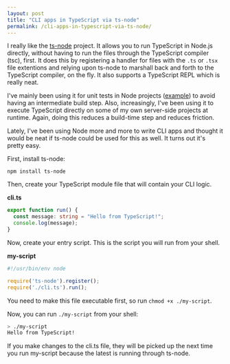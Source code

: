 ```yaml
---
layout: post
title: "CLI apps in TypeScript via ts-node"
permalink: /cli-apps-in-typescript-via-ts-node/
---
```


I really like the [ts-node](https://github.com/TypeStrong/ts-node) project.  It allows you to run TypeScript in Node.js directly, without having to run the files through the TypeScript compiler (tsc), first.  It does this by registering a handler for files with the `.ts` or `.tsx` file extentions and relying upon ts-node to marshall back and forth to the TypeScript compiler, on the fly.  It also supports a TypeScript REPL which is really neat.

I've mainly been using it for unit tests in Node projects ([example](https://github.com/bradymholt/psqlformat/blob/master/package.json#L52)) to avoid having an intermediate build step.  Also, increasingly, I've been using it to execute TypeScript directly on some of my own server-side projects at runtime.  Again, doing this reduces a build-time step and reduces friction.

Lately, I've been using Node more and more to write CLI apps and thought it would be neat if ts-node could be used for this as well.  It turns out it's pretty easy.

First, install ts-node:

```
npm install ts-node
```

Then, create your TypeScript module file that will contain your CLI logic.

**cli.ts**

```ts
export function run() {
  const message: string = "Hello from TypeScript!";
  console.log(message);
}
```


Now, create your entry script.  This is the script you will run from your shell.

**my-script**

```js
#!/usr/bin/env node

require('ts-node').register();
require('./cli.ts').run();
```

You need to make this file executable first, so run `chmod +x ./my-script`.

Now, you can run `./my-script` from your shell:

```bash
> ./my-script
Hello from TypeScript!
```

If you make changes to the cli.ts file, they will be picked up the next time you run my-script because the latest is running through ts-node.